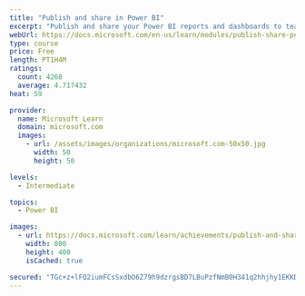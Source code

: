 ```yaml
---
title: "Publish and share in Power BI"
excerpt: "Publish and share your Power BI reports and dashboards to teammates in your organization or to everyone on the web."
webUrl: https://docs.microsoft.com/en-us/learn/modules/publish-share-power-bi/
type: course
price: Free
length: PT1H4M
ratings:
  count: 4268
  average: 4.717432
heat: 59

provider:
  name: Microsoft Learn
  domain: microsoft.com
  images:
    - url: /assets/images/organizations/microsoft.com-50x50.jpg
      width: 50
      height: 50

levels:
  - Intermediate

topics:
  - Power BI

images:
  - url: https://docs.microsoft.com/learn/achievements/publish-and-share-with-power-bi-desktop-social.png
    width: 800
    height: 400
    isCached: true

secured: "TGc+z+lFQ2iumFCsSxdbO6Z79h9dzrgsBD7LBuPzfNmB0H341q2hhjhy1EKKDqpt56MXAQd/BJB4OXTziBY7x27G315o/zOl7TfoyuEnGjhhmj/3rqGW1r5tbAsCbr43irFr1KpHbw4HmL3ndO8geBj/DKnKArK++bpFln3UMMbY5Dw4w+WoZXgO0ISE2MQ4MYpS4XDROvXH+3mL9qzTya5187pX3gXY+7jSy2jPhlma9ARo3bhRJcMxyaSMg9F2FbedZTcLfF1A7jLeUEDyBeavZQZFZWxC9XUsS/yQF8C2h2y+LNyw5g+Gxy3YLD5SAu/r7rRZ/qKJLLnAncAGyOMN/mzAoL9MSu2+q5oL2eDUZwwE99RMbGviiUK19VgkyGzTKs9Rm7tHC7QxDikwD1711638Vd8wT/CpWV4ZtRk=;7oEukkcKm7+WTtD3bJM6Tg=="
---
```


